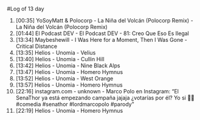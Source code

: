 #Log of 13 day

1. [00:35] YoSoyMatt & Polocorp - La Niña del Volcán (Polocorp Remix) - La Niña del Volcán (Polocorp Remix)
1. [01:44] El Podcast DEV - El Podcast DEV - 81: Creo Que Eso Es Ilegal
1. [13:34] Maybeshewill - I Was Here for a Moment, Then I Was Gone - Critical Distance
1. [13:35] Helios - Unomia - Velius
1. [13:40] Helios - Unomia - Cullin Hill
1. [13:42] Helios - Unomia - Nine Black Alps
1. [13:47] Helios - Unomia - Homero Hymnus
1. [13:52] Helios - Unomia - West Orange
1. [13:57] Helios - Unomia - Homero Hymnus
1. [22:16] instagram.com - unknown - Marco Polo en Instagram: “El SenaThor ya está empezando campaña jajaja ¿votarías por él? Yo si 🤣🤣 #comedia #senathor #lordmarcopolo #parody”
1. [22:19] Helios - Unomia - Homero Hymnus

